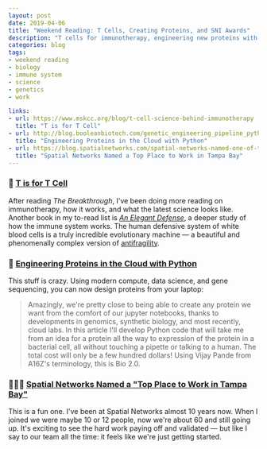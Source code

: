 ```yaml
---
layout: post
date: 2019-04-06
title: "Weekend Reading: T Cells, Creating Proteins, and SNI Awards"
description: "T cells for immunotherapy, engineering new proteins with Jupyter Notebooks, and Spatial Networks named as a top workplace."
categories: blog
tags:
- weekend reading
- biology
- immune system
- science
- genetics
- work

links:
- url: https://www.mskcc.org/blog/t-cell-science-behind-immunotherapy
  title: "T is for T Cell"
- url: http://blog.booleanbiotech.com/genetic_engineering_pipeline_python.html
  title: "Engineering Proteins in the Cloud with Python"
- url: https://blog.spatialnetworks.com/spatial-networks-named-one-of-tampa-bays-top-workplaces-b3b07dc7a908
  title: "Spatial Networks Named a Top Place to Work in Tampa Bay"
---
```


### 🦠 [T is for T Cell](https://www.mskcc.org/blog/t-cell-science-behind-immunotherapy "T is for T Cell")

After reading *The Breakthrough*, I've been doing more reading on immunotherapy, how it works, and what the latest science looks like. Another book in my to-read list is *[An Elegant Defense](/books/richtel-an-elegant-defense/ "An Elegant Defense")*, a deeper study of how the immune system works. The human defensive system of white blood cells is a truly incredible evolutionary machine — a beautiful and phenomenally complex version of [antifragility](https://en.wikipedia.org/wiki/Antifragility "Antifragility").

### 🧬 [Engineering Proteins in the Cloud with Python](http://blog.booleanbiotech.com/genetic_engineering_pipeline_python.html "Engineering Proteins in the Cloud with Python")

This stuff is crazy. Using modern compute, data science, and gene sequencing, you can now design proteins from your laptop:

> Amazingly, we're pretty close to being able to create any protein we want from the comfort of our jupyter notebooks, thanks to developments in genomics, synthetic biology, and most recently, cloud labs. In this article I'll develop Python code that will take me from an idea for a protein all the way to expression of the protein in a bacterial cell, all without touching a pipette or talking to a human. The total cost will only be a few hundred dollars! Using Vijay Pande from A16Z's terminology, this is Bio 2.0.

### 👩🏽‍💻 [Spatial Networks Named a "Top Place to Work in Tampa Bay"](https://blog.spatialnetworks.com/spatial-networks-named-one-of-tampa-bays-top-workplaces-b3b07dc7a908 "Spatial Networks Named a Top Place to Work in Tampa Bay")

This is a fun one. I've been at Spatial Networks almost 10 years now. When I joined we were maybe 10 or 12 people, now we're about 60 and still going up. It's exciting to see the hard work paying off and validated — but like I say to our team all the time: it feels like we're just getting started.
